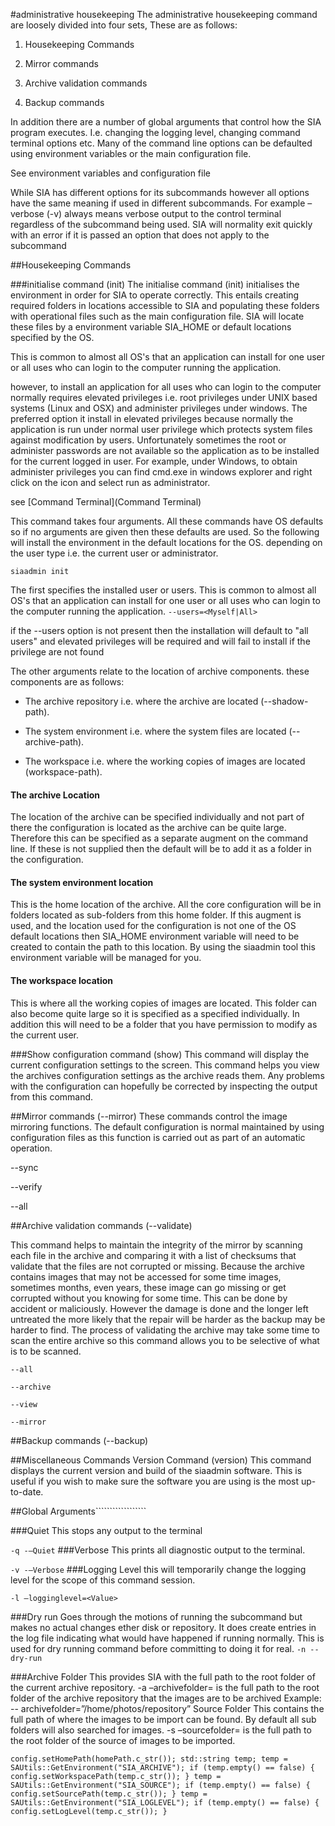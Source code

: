 #administrative housekeeping
The administrative housekeeping command are loosely divided into four sets, These are as follows:
 
1. 	Housekeeping Commands

2.	Mirror commands

3.	Archive validation commands

4.	Backup commands

In addition there are a number of global arguments that control how the SIA program executes. I.e. changing the logging level, changing command terminal options etc. 
Many of the command line options can be defaulted using environment variables or the main configuration file.

See environment variables and configuration file

While SIA has different options for its subcommands however all options have the same meaning if used in different subcommands. For example –verbose (-v) always means verbose output to the control terminal regardless of the subcommand being used.
SIA will normality exit quickly with an error if it is passed an option that does not apply to the subcommand  

##Housekeeping Commands

###initialise command (init)
The initialise command (init) initialises the environment in order for SIA to operate correctly. This entails creating required folders in locations accessible to SIA and populating these folders with operational files such as the main configuration file. SIA will locate these files by a environment variable SIA_HOME or default locations specified by the OS.

This is common to almost all OS's that an application can install for one user or all uses who can login to the computer running the application.

however, to install an application for all uses who can login to the computer normally requires elevated privileges i.e. root privileges under UNIX based systems (Linux and OSX) and administer privileges under windows. The preferred option it install in elevated privileges because normally the application is run under normal user privilege which protects system files against modification by users. Unfortunately sometimes the root or administer passwords are not available so the application as to be installed for the current logged in user.
For example, under Windows, to obtain administer privileges you can find cmd.exe in windows explorer and right click on the icon and select run as administrator.

see [Command Terminal](Command Terminal)

This command takes four arguments. All these commands have OS defaults so if no arguments are given then these defaults are used. So the following will install the environment in the default locations for the OS. depending on the user type i.e. the current user or administrator.

`siaadmin init`




 The first specifies the installed user or users. This is common to almost all OS's that an application can install for one user or all uses who can login to the computer running the application.
`--users=<Myself|All>`

if the --users option is not present then the installation will default to "all users" and elevated privileges will be required and will fail to install if the privilege are not found    

The other arguments relate to the location of archive components. these components are as follows:

* The archive repository i.e. where the archive are located (--shadow-path).

* The system environment i.e. where the system files are located (--archive-path). 

* The workspace i.e. where the working copies of images are located (workspace-path).

#### The archive Location
The location of the archive can be specified individually and not part of there the configuration is located as the archive can be quite large. Therefore this can be specified as a separate augment on the command line. If these is not supplied then the default will be to add it as a folder in the configuration.

#### The system environment location
This is the home location of the archive. All the core configuration will be in folders located as sub-folders from this home folder. If this augment is used, and the location used for the configuration is not one of the OS default locations then SIA_HOME environment variable will need to be created to contain the path to this location. 
By using the siaadmin tool this environment variable will be managed for you.

#### The workspace location
This is where all the working copies of images are located. This folder can also become quite large so it is specified as a specified individually. In addition this will need to be a folder that you have permission to modify as the current user.

###Show configuration command (show)
This command will display the current configuration settings to the screen. This command helps you view the archives configuration settings as the archive reads them. Any problems with the configuration can hopefully be corrected by inspecting the output from this command.  

##Mirror commands (--mirror)
These commands control the image mirroring functions. The default configuration is normal maintained by using configuration files as this function is carried out as part of an automatic operation.

--sync

--verify

--all

##Archive validation commands (--validate)

This command helps to maintain the integrity of the mirror by scanning each file in the archive and comparing it with a list of checksums that validate that the files are not corrupted or missing. Because the archive contains images that may not be accessed for some time images, sometimes months, even years, these image can go missing or get corrupted without you knowing for some time. This can be done by accident or maliciously. However the damage is done and the longer left untreated the more likely that the repair will be harder as the backup may be harder to find. The process of validating the archive may take some time to scan the entire archive so this command allows you to be selective of what is to be scanned.
   
`--all`

`--archive`

`--view`

`--mirror`

##Backup commands (--backup)

##Miscellaneous Commands
Version Command (version)
This command displays the current version and build of the siaadmin software. This is useful if you wish to make sure the software you are using is the most up-to-date. 

##Global Arguments``````````````````

###Quiet
This stops any output to the terminal

`-q -–Quiet`
###Verbose 
This prints all diagnostic output to the terminal.

`-v -–Verbose`
###Logging Level
this will temporarily change the logging level for the scope of this command session.

`-l –logginglevel=<Value>`

###Dry run
Goes through the motions of running the subcommand but makes no actual changes ether disk or repository. It does create entries in the log file indicating what would have happened if running normally. This is used for dry running command before committing to doing it for real.
`-n --dry-run` 

###Archive Folder
This provides SIA with the full path to the root folder of the current archive repository.
-a –archivefolder=<value>
<value> is the full path to the root folder of the archive repository that the images are to be archived
Example:
-- archivefolder=”/home/photos/repository”
Source Folder
This contains the full path of where the images to be import can be found. By default all sub folders will also searched for images.
-s –sourcefolder=<value>
<value> is the full path to the root folder of the source of images to be imported.

`config.setHomePath(homePath.c_str());
	std::string temp;
	temp = SAUtils::GetEnvironment("SIA_ARCHIVE");
	if (temp.empty() == false) {
		config.setWorkspacePath(temp.c_str());
	}
	temp = SAUtils::GetEnvironment("SIA_SOURCE");
	if (temp.empty() == false) {
		config.setSourcePath(temp.c_str());
	}
	temp = SAUtils::GetEnvironment("SIA_LOGLEVEL");
	if (temp.empty() == false) {
		config.setLogLevel(temp.c_str());
	}
`
